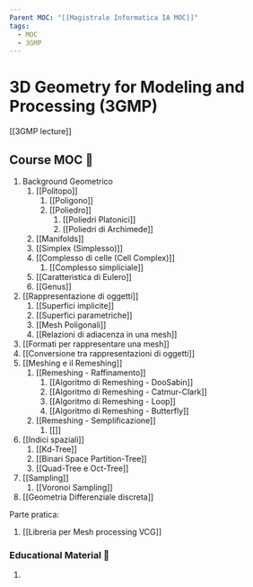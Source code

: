 ```yaml
---
Parent MOC: "[[Magistrale Informatica IA MOC]]"
tags:
  - MOC
  - 3GMP
---
```

# 3D Geometry for Modeling and Processing (3GMP)

[[3GMP lecture]]
## Course MOC  📒
1. Background Geometrico
	1. [[Politopo]]
		1. [[Poligono]]
		2. [[Poliedro]]
			1. [[Poliedri Platonici]]
			2. [[Poliedri di Archimede]]
	2. [[Manifolds]]
	3. [[Simplex (Simplesso)]]
	4. [[Complesso di celle (Cell Complex)]]
		1. [[Complesso simpliciale]]
	5. [[Caratteristica di Eulero]]
	6. [[Genus]]
2. [[Rappresentazione di oggetti]]
	1. [[Superfici implicite]]
	2. [[Superfici parametriche]]
	3. [[Mesh Poligonali]]
	4. [[Relazioni di adiacenza in una mesh]]
3. [[Formati per rappresentare una mesh]]
4. [[Conversione tra rappresentazioni di oggetti]]
5. [[Meshing e il Remeshing]]
	1. [[Remeshing - Raffinamento]] 
		1. [[Algoritmo di Remeshing - DooSabin]]
		2. [[Algoritmo di Remeshing - Catmur-Clark]]
		3. [[Algoritmo di Remeshing - Loop]]
		4. [[Algoritmo di Remeshing - Butterfly]]
	2. [[Remeshing - Semplificazione]]
		1. [[]]
6. [[Indici spaziali]]
	1. [[Kd-Tree]]
	2. [[Binari Space Partition-Tree]]
	3. [[Quad-Tree e Oct-Tree]]
7. [[Sampling]]
	1. [[Voronoi Sampling]]
8. [[Geometria Differenziale discreta]]

Parte pratica:
1. [[Libreria per Mesh processing VCG]]



### Educational Material 🧱
1. 



